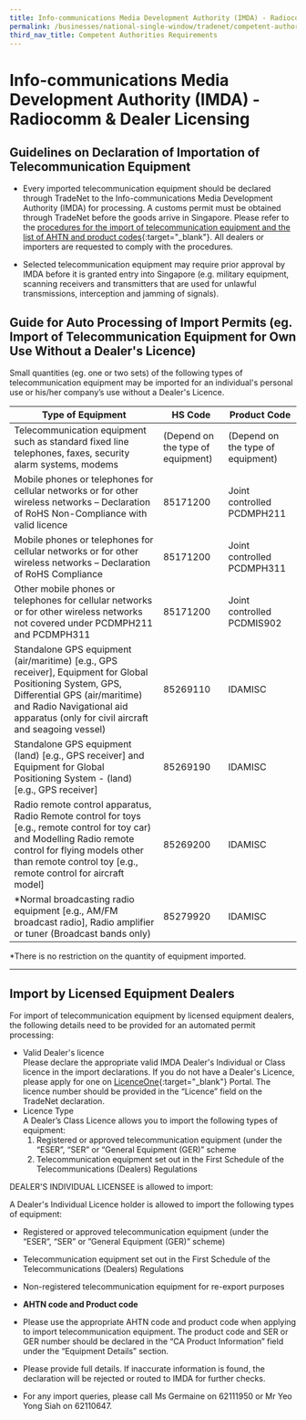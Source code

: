 ```yaml
---
title: Info-communications Media Development Authority (IMDA) - Radiocomm & Dealer Licensing
permalink: /businesses/national-single-window/tradenet/competent-authorities-requirements/imda-radiocomm-and-dealer-licensing
third_nav_title: Competent Authorities Requirements
---
```



# Info-communications Media Development Authority (IMDA) - Radiocomm & Dealer Licensing

## Guidelines on Declaration of Importation of Telecommunication Equipment

-   Every imported telecommunication equipment should be declared through TradeNet to the Info-communications Media Development Authority (IMDA) for processing. A customs permit must be obtained through TradeNet before the goods arrive in Singapore. Please refer to the  [procedures for the import of telecommunication equipment and the list of AHTN and product codes](https://www.imda.gov.sg/regulations-and-licensing-listing/dealer-and-equipment-registration-framework/tradenet---list-of--ahtn-codes){:target="_blank"}. All dealers or importers are requested to comply with the procedures.
    
-   Selected telecommunication equipment may require prior approval by IMDA before it is granted entry into Singapore (e.g. military equipment, scanning receivers and transmitters that are used for unlawful transmissions, interception and jamming of signals).
    

## Guide for Auto Processing of Import Permits (eg. Import of Telecommunication Equipment for Own Use Without a Dealer's Licence)

Small quantities (eg. one or two sets) of the following types of telecommunication equipment may be imported for an individual's personal use or his/her company’s use without a Dealer's Licence.

| Type of Equipment | HS Code |Product Code|
|--|--|--|
| Telecommunication equipment such as standard fixed line telephones, faxes, security alarm systems, modems | (Depend on the type of equipment) |(Depend on the type of equipment)|
| Mobile phones or telephones for cellular networks or for other wireless networks – Declaration of RoHS Non-Compliance with valid licence | 85171200 |Joint controlled <br>PCDMPH211|
| Mobile phones or telephones for cellular networks or for other wireless networks – Declaration of RoHS Compliance | 85171200 |Joint controlled <br>PCDMPH311|
| Other mobile phones or telephones for cellular networks or for other wireless networks not covered under PCDMPH211 and PCDMPH311 | 85171200 |Joint controlled <br>PCDMIS902|
| Standalone GPS equipment (air/maritime) [e.g., GPS receiver], Equipment for Global Positioning System, GPS, Differential GPS (air/maritime) and Radio Navigational aid apparatus (only for civil aircraft and seagoing vessel) | 85269110 |IDAMISC|
| Standalone GPS equipment (land) [e.g., GPS receiver] and Equipment for Global Positioning System - (land) [e.g., GPS receiver] | 85269190 |IDAMISC|
| Radio remote control apparatus, Radio Remote control for toys [e.g., remote control for toy car) and Modelling Radio remote control for flying models other than remote control toy [e.g., remote control for aircraft model] | 85269200 |IDAMISC|
| *Normal broadcasting radio equipment [e.g., AM/FM broadcast radio], Radio amplifier or tuner (Broadcast bands only) | 85279920 |IDAMISC|

*There is no restriction on the quantity of equipment imported.

***

## Import by Licensed Equipment Dealers

For import of telecommunication equipment by licensed equipment dealers, the following details need to be provided for an automated permit processing:

-   Valid Dealer's licence  
    Please declare the appropriate valid IMDA Dealer's Individual or Class licence in the import declarations. If you do not have a Dealer's Licence, please apply for one on  [LicenceOne](https://licence1.business.gov.sg/){:target="_blank"} Portal. The licence number should be provided in the “Licence” field on the TradeNet declaration.
-   Licence Type  
    A Dealer’s Class Licence allows you to import the following types of equipment:
    1. Registered or approved telecommunication equipment (under the “ESER”, “SER” or “General Equipment (GER)” scheme
    2. Telecommunication equipment set out in the First Schedule of the Telecommunications (Dealers) Regulations

DEALER'S INDIVIDUAL LICENSEE is allowed to import:

A Dealer's Individual Licence holder is allowed to import the following types of equipment:

-   Registered or approved telecommunication equipment (under the “ESER”, “SER” or ”General Equipment (GER)” scheme)
-   Telecommunication equipment set out in the First Schedule of the Telecommunications (Dealers) Regulations
-   Non-registered telecommunication equipment for re-export purposes

-   **AHTN code and Product code** 
     
-   Please use the appropriate AHTN code and product code when applying to import telecommunication equipment. The product code and SER or GER number should be declared in the “CA Product Information” field under the “Equipment Details” section.
-   Please provide full details. If inaccurate information is found, the declaration will be rejected or routed to IMDA for further checks.
-   For any import queries, please call Ms Germaine on 62111950 or Mr Yeo Yong Siah on 62110647.








